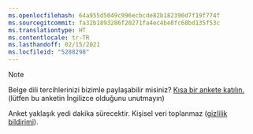```yaml
---
ms.openlocfilehash: 64a955d5049c996ecbcde82b182390d7f19f774f
ms.sourcegitcommit: fa32b1893286f20271fa4ec4be8fc68bd135f53c
ms.translationtype: HT
ms.contentlocale: tr-TR
ms.lasthandoff: 02/15/2021
ms.locfileid: "5288298"
---
```

> [!NOTE]
>Belge dili tercihlerinizi bizimle paylaşabilir misiniz? [Kısa bir ankete katılın.](https://aka.ms/BAG_Docs_Language_Survey) (lütfen bu anketin İngilizce olduğunu unutmayın)
>
>Anket yaklaşık yedi dakika sürecektir. Kişisel veri toplanmaz ([gizlilik bildirimi](https://go.microsoft.com/fwlink/?LinkId=521839)).
